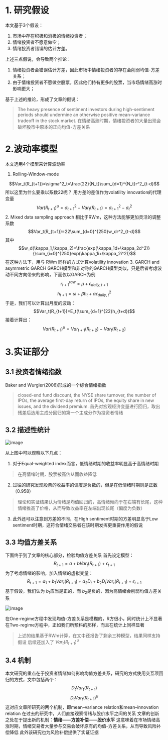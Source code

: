 # 1. 研究假设
本文基于3个假设：
1. 市场中存在积极和消极的情绪投资者；
2. 情绪投资者不愿意做空；
3. 情绪投资者错误的估计方差。

上述三点假说，会导致两个推论：
1. 情绪投资者会错误估计方差，因此市场中情绪投资者的存在会削弱均值-方差关系；
2. 由于情绪投资者不愿做空股票，因此他们持有更多的股票，当市场情绪高涨时影响更大；

基于上述的推论，形成了文章的假说：
>The heavy presence of sentiment investors during high-sentiment periods should undermine an otherwise positive mean–variance tradeoff in the stock market.
>在情绪高涨时期，情绪投资者的大量出现会破坏股市中原本的正向均值-方差关系

# 2.波动率模型

本文选用4个模型来计算波动率
1. Rolling-Window-mode

$$Var_t(R_{t+1})=\sigma^2_t=\frac{22}{N_t}\sum_{d=1}^{N_t}r^2_{t-d}$$
	所以这里为什么要乘以系数22呢？
用方差的差值作为volatility innovation的代理变量
$$Var(R_{t+1})^u=\sigma^2_{t+1}-Var_t(R_{t+1})=\sigma_{t+1}^2-\sigma_t^2$$
2. Mixed data sampling approach
相比于RWm，这种方法能够更加灵活的调整系数
$$Var_t(R_{t+1})=22\sum_{d=0}^{250}w_dr^2_{t-d}$$
	其中$$w_d(\kappa_1,\kappa_2)=\frac{exp(\kappa_1d+\kappa_2d^2)}{\sum_{i=0}^{250}exp(\kappa_1i+\kappa_2i^2)}$$
在这种方法下，用与 RWm 同样的方式计算volatility innovation
3. GARCH and asymmetric GARCH
GARCH模型和非对称的GARCH模型类似，只是后者考虑波动不同方向带来的影响，下面仅以GARCH为例
$$r_{t+1}^{raw}=\mu+\epsilon_{daily,t+1}$$
$$h_{t+1}=\omega+\beta h_t+\alpha \epsilon_{daily,t}^2$$
于是，我们可以计算出月度的波动：
$$Var_t(R_{t+1})=E_t(\sum_{d=1}^{22}h_{t+d})$$
接着计算出：
$$Var(R_{t+1})^u=Var_{t+1}(R_{t+2})-Var_t(R_{t+2})$$
# 3.实证部分
## 3.1 投资者情绪指数
Baker and Wurgler(2006)形成的一个综合情绪指数
>closed-end fund discount, the NYSE share turnover, the number of IPOs, the average first-day return of IPOs, the equity share in new issues, and the dividend premium.
>首先对宏观经济变量进行回归，取出残差后选用主成分回归的第一个主成分作为投资者情绪
## 3.2 描述性统计
![image](https://github.com/FuHuakang/Paper_Read/assets/110003295/47c9dd65-8fdb-4a66-a8a0-a3132d593463)

从上图中可以观察以下几点：
1. 对于Equal-weighted index而言，低情绪时期的收益率明显高于高情绪时期
>在高情绪时期，股票被高估从而收益降低
2. 过往的研究发现股票的收益率的偏度是负数的，但是在低情绪时期则是正数（0.958）
>理论和实证结果认为情绪是均值回归的，高情绪倾向于在右端有长尾，这种情绪推高了价格，从而导致收益率在左端出现长尾（偏度为负数）
3. 此外还可以注意到方差的不同，在High sentiment时期的方差明显高于Low sentiment时期，这符合情绪交易者在该时期发挥更重要作用的假说
## 3.3 均值方差关系
下面终于到了文章的核心部分，检验均值方差关系
首先设定模型：
$$R_{t+1}=a+bVar_t(R_{t+1})+\epsilon_{t+1}$$
为了考虑情绪的影响，加入情绪的虚拟变量：
$$R_{t+1}=a_1+b_1Var_t(R_{t+1})+a_2D_t+b_2D_tVar_t(R_{t+1})+\epsilon_{t+1}$$
基于假设，我们认为 $b_1$应当是正的，而 $b_2$是负的，因为高情绪会削弱均值方差关系

![image](https://github.com/FuHuakang/Paper_Read/assets/110003295/7e3fd9e9-7f1c-45f6-885f-178dc2e82ae1)

在One-regime方程中发现均值-方差关系是模糊的，R方很小，同时统计上不显著
在Two-regime方程中，正如我们所预料的那样，而且在统计上同样显著
>上述的结果基于RWm计算，在文中还报告了剩余三种模型，结果同样支持假设
后续还加入了 $Var_t(R_{t+1})^u$
## 3.4 机制
本文研究的重点在于投资者情绪如何影响均值方差关系，研究的方式使用交互项回归的方式，文中包括两个：
$$D_tVar_t(R_{t+1})$$
$$D_tVar_t(R_{t+1})^u$$
这对应文章所研究的两个机制，即mean–variance relation和mean–innovation relation
在过去的研究中，人们直接观察情绪与股价水平之间的关系
文章的创新之处在于提出新的机制：**情绪——方差补偿——股价水平**
这意味着在市场情绪高涨时期，情绪交易者大量参与交易会破坏原有的均值-方差关系，从而导致风险补偿降低
此外该研究也为风险补偿提供了实证证据
